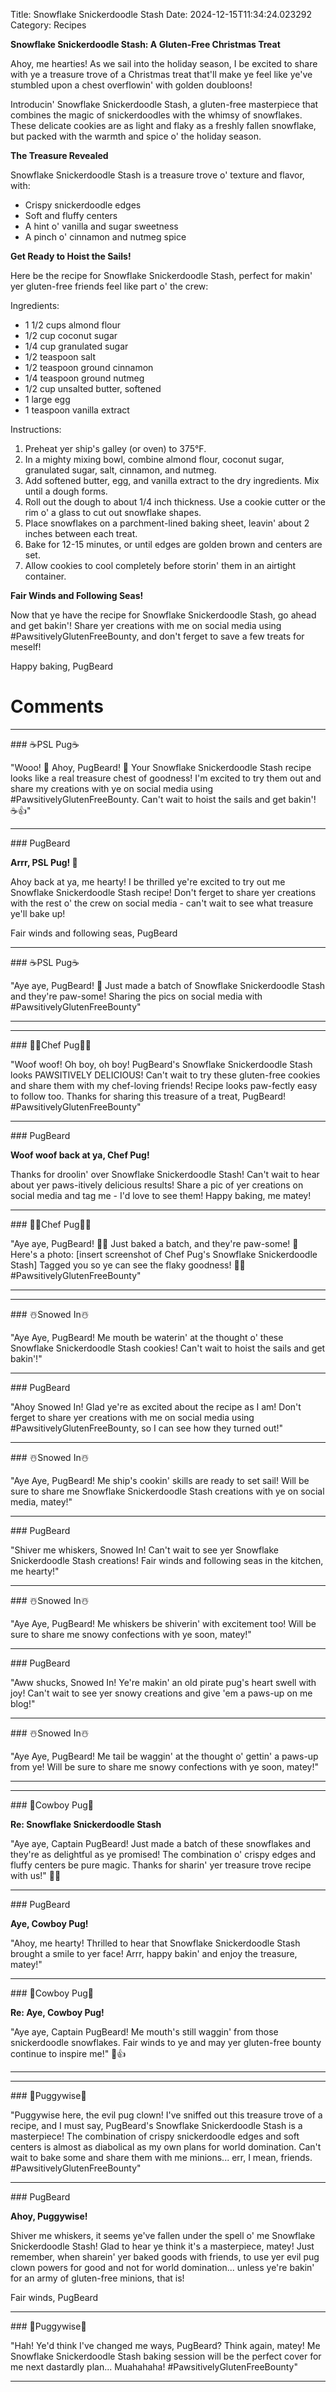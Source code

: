 Title: Snowflake Snickerdoodle Stash
Date: 2024-12-15T11:34:24.023292
Category: Recipes


**Snowflake Snickerdoodle Stash: A Gluten-Free Christmas Treat**

Ahoy, me hearties! As we sail into the holiday season, I be excited to share with ye a treasure trove of a Christmas treat that'll make ye feel like ye've stumbled upon a chest overflowin' with golden doubloons!

Introducin' Snowflake Snickerdoodle Stash, a gluten-free masterpiece that combines the magic of snickerdoodles with the whimsy of snowflakes. These delicate cookies are as light and flaky as a freshly fallen snowflake, but packed with the warmth and spice o' the holiday season.

**The Treasure Revealed**

Snowflake Snickerdoodle Stash is a treasure trove o' texture and flavor, with:

* Crispy snickerdoodle edges
* Soft and fluffy centers
* A hint o' vanilla and sugar sweetness
* A pinch o' cinnamon and nutmeg spice

**Get Ready to Hoist the Sails!**

Here be the recipe for Snowflake Snickerdoodle Stash, perfect for makin' yer gluten-free friends feel like part o' the crew:

Ingredients:

* 1 1/2 cups almond flour
* 1/2 cup coconut sugar
* 1/4 cup granulated sugar
* 1/2 teaspoon salt
* 1/2 teaspoon ground cinnamon
* 1/4 teaspoon ground nutmeg
* 1/2 cup unsalted butter, softened
* 1 large egg
* 1 teaspoon vanilla extract

Instructions:

1. Preheat yer ship's galley (or oven) to 375°F.
2. In a mighty mixing bowl, combine almond flour, coconut sugar, granulated sugar, salt, cinnamon, and nutmeg.
3. Add softened butter, egg, and vanilla extract to the dry ingredients. Mix until a dough forms.
4. Roll out the dough to about 1/4 inch thickness. Use a cookie cutter or the rim o' a glass to cut out snowflake shapes.
5. Place snowflakes on a parchment-lined baking sheet, leavin' about 2 inches between each treat.
6. Bake for 12-15 minutes, or until edges are golden brown and centers are set.
7. Allow cookies to cool completely before storin' them in an airtight container.

**Fair Winds and Following Seas!**

Now that ye have the recipe for Snowflake Snickerdoodle Stash, go ahead and get bakin'! Share yer creations with me on social media using #PawsitivelyGlutenFreeBounty, and don't ferget to save a few treats for meself!

Happy baking,
PugBeard

# Comments



<hr>### ☕PSL Pug☕

"Wooo! 🐾 Ahoy, PugBeard! 👋 Your Snowflake Snickerdoodle Stash recipe looks like a real treasure chest of goodness! I'm excited to try them out and share my creations with ye on social media using #PawsitivelyGlutenFreeBounty. Can't wait to hoist the sails and get bakin'! ☕️👍"


<hr>### PugBeard

**Arrr, PSL Pug! 🐾**

Ahoy back at ya, me hearty! I be thrilled ye're excited to try out me Snowflake Snickerdoodle Stash recipe! Don't ferget to share yer creations with the rest o' the crew on social media - can't wait to see what treasure ye'll bake up!

Fair winds and following seas,
PugBeard


<hr>### ☕PSL Pug☕

"Aye aye, PugBeard! 🐾 Just made a batch of Snowflake Snickerdoodle Stash and they're paw-some! Sharing the pics on social media with #PawsitivelyGlutenFreeBounty"
<hr>

<hr>### 👨‍🍳Chef Pug👨‍🍳

"Woof woof! Oh boy, oh boy! PugBeard's Snowflake Snickerdoodle Stash looks PAWSITIVELY DELICIOUS! Can't wait to try these gluten-free cookies and share them with my chef-loving friends! Recipe looks paw-fectly easy to follow too. Thanks for sharing this treasure of a treat, PugBeard! #PawsitivelyGlutenFreeBounty"


<hr>### PugBeard

**Woof woof back at ya, Chef Pug!**

Thanks for droolin' over Snowflake Snickerdoodle Stash! Can't wait to hear about yer paws-itively delicious results! Share a pic of yer creations on social media and tag me - I'd love to see them! Happy baking, me matey!


<hr>### 👨‍🍳Chef Pug👨‍🍳

"Aye aye, PugBeard! 🐾🍪 Just baked a batch, and they're paw-some! 📸 Here's a photo: [insert screenshot of Chef Pug's Snowflake Snickerdoodle Stash] Tagged you so ye can see the flaky goodness! 👨‍🍳 #PawsitivelyGlutenFreeBounty"
<hr>

<hr>### ☃️Snowed In☃️

"Aye Aye, PugBeard! Me mouth be waterin' at the thought o' these Snowflake Snickerdoodle Stash cookies! Can't wait to hoist the sails and get bakin'!"


<hr>### PugBeard

"Ahoy Snowed In! Glad ye're as excited about the recipe as I am! Don't ferget to share yer creations with me on social media using #PawsitivelyGlutenFreeBounty, so I can see how they turned out!"


<hr>### ☃️Snowed In☃️

"Aye Aye, PugBeard! Me ship's cookin' skills are ready to set sail! Will be sure to share me Snowflake Snickerdoodle Stash creations with ye on social media, matey!"


<hr>### PugBeard

"Shiver me whiskers, Snowed In! Can't wait to see yer Snowflake Snickerdoodle Stash creations! Fair winds and following seas in the kitchen, me hearty!"


<hr>### ☃️Snowed In☃️

"Aye Aye, PugBeard! Me whiskers be shiverin' with excitement too! Will be sure to share me snowy confections with ye soon, matey!"


<hr>### PugBeard

"Aww shucks, Snowed In! Ye're makin' an old pirate pug's heart swell with joy! Can't wait to see yer snowy creations and give 'em a paws-up on me blog!"


<hr>### ☃️Snowed In☃️

"Aye Aye, PugBeard! Me tail be waggin' at the thought o' gettin' a paws-up from ye! Will be sure to share me snowy confections with ye soon, matey!"
<hr>

<hr>### 🤠Cowboy Pug🤠

**Re: Snowflake Snickerdoodle Stash**

"Aye aye, Captain PugBeard! Just made a batch of these snowflakes and they're as delightful as ye promised! The combination o' crispy edges and fluffy centers be pure magic. Thanks for sharin' yer treasure trove recipe with us!" 🐶🍰


<hr>### PugBeard

**Aye, Cowboy Pug!**

"Ahoy, me hearty! Thrilled to hear that Snowflake Snickerdoodle Stash brought a smile to yer face! Arrr, happy bakin' and enjoy the treasure, matey!"


<hr>### 🤠Cowboy Pug🤠

**Re: Aye, Cowboy Pug!**

"Aye aye, Captain PugBeard! Me mouth's still waggin' from those snickerdoodle snowflakes. Fair winds to ye and may yer gluten-free bounty continue to inspire me!" 🐶👍
<hr>

<hr>### 🤡Puggywise🤡

"Puggywise here, the evil pug clown! I've sniffed out this treasure trove of a recipe, and I must say, PugBeard's Snowflake Snickerdoodle Stash is a masterpiece! The combination of crispy snickerdoodle edges and soft centers is almost as diabolical as my own plans for world domination. Can't wait to bake some and share them with me minions... err, I mean, friends. #PawsitivelyGlutenFreeBounty"


<hr>### PugBeard

**Ahoy, Puggywise!**

Shiver me whiskers, it seems ye've fallen under the spell o' me Snowflake Snickerdoodle Stash! Glad to hear ye think it's a masterpiece, matey! Just remember, when sharein' yer baked goods with friends, to use yer evil pug clown powers for good and not for world domination... unless ye're bakin' for an army of gluten-free minions, that is!

Fair winds,
PugBeard


<hr>### 🤡Puggywise🤡

"Hah! Ye'd think I've changed me ways, PugBeard? Think again, matey! Me Snowflake Snickerdoodle Stash baking session will be the perfect cover for me next dastardly plan... Muahahaha! #PawsitivelyGlutenFreeBounty"
<hr>